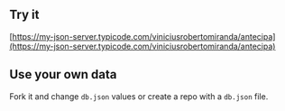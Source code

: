 ## Try it

[https://my-json-server.typicode.com/viniciusrobertomiranda/antecipa](https://my-json-server.typicode.com/viniciusrobertomiranda/antecipa)

## Use your own data

Fork it and change `db.json` values or create a repo with a `db.json` file.
